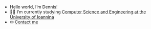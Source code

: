 - Hello world, I’m Dennis!
-  👨‍💻 I’m currently studying [Computer Science and Engineering at the University of Ioannina](https://www.cs.uoi.gr/?lang=en)
- ✉ [Contact me](mailto:dennischronop@outlook.com)
 
<!---
DionysiosC/DionysiosC is a ✨ special ✨ repository because its `README.md` (this file) appears on your GitHub profile.
You can click the Preview link to take a look at your changes.
--->
